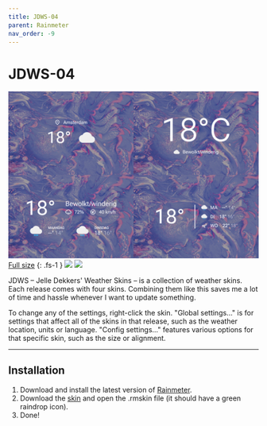 ```yaml
---
title: JDWS-04
parent: Rainmeter
nav_order: -9
---
```


# JDWS-04

![](header_1500px.jpg)
[Full size](header.jpg)
{: .fs-1 }
![](https://img.shields.io/github/downloads/adriaanjelle/JDWS-04/total?style=for-the-badge&labelColor=8885c2&color=8885c2) [![](https://img.shields.io/badge/DeviantArt-FFFFFF?style=for-the-badge&logo=deviantart&logoColor=FFFFFF&color=05CC47)](https://www.deviantart.com/adriaanjelle/art/JDWS-04-Updated-2024-06-17-983916279)

JDWS – Jelle Dekkers' Weather Skins – is a collection of weather skins. Each release comes with four skins. Combining them like this saves me a lot of time and hassle whenever I want to update something.

To change any of the settings, right-click the skin. "Global settings..." is for settings that affect all of the skins in that release, such as the weather location, units or language. "Config settings..." features various options for that specific skin, such as the size or alignment.

----

## Installation

1. Download and install the latest version of [Rainmeter](https://www.rainmeter.net/).  
2. Download the [skin](https://github.com/adriaanjelle/JDWS-04/releases/latest) and open the .rmskin file (it should have a green raindrop icon).  
3. Done!
